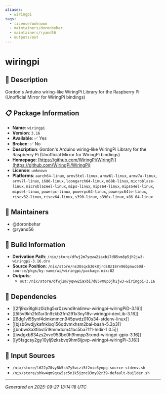 ```yaml
---
aliases:
  - wiringpi
tags:
  - license/unknown
  - maintainers/doronbehar
  - maintainers/ryand56
  - outputs/out
---
```


# wiringpi

## 📝 Description

Gordon's Arduino wiring-like WiringPi Library for the Raspberry Pi (Unofficial Mirror for WiringPi bindings)

## 📋 Package Information

- **Name**: `wiringpi`
- **Version**: `3.16`
- **Available**: ✅ Yes
- **Broken**: ✅ No
- **Description**: Gordon's Arduino wiring-like WiringPi Library for the Raspberry Pi (Unofficial Mirror for WiringPi bindings)
- **Homepage**: [https://github.com/WiringPi/WiringPi](https://github.com/WiringPi/WiringPi)
- **License**: `unknown`
- **Platforms**: `aarch64-linux`, `armv5tel-linux`, `armv6l-linux`, `armv7a-linux`, `armv7l-linux`, `i686-linux`, `loongarch64-linux`, `m68k-linux`, `microblaze-linux`, `microblazeel-linux`, `mips-linux`, `mips64-linux`, `mips64el-linux`, `mipsel-linux`, `powerpc-linux`, `powerpc64-linux`, `powerpc64le-linux`, `riscv32-linux`, `riscv64-linux`, `s390-linux`, `s390x-linux`, `x86_64-linux`
## 👥 Maintainers

- @doronbehar
- @ryand56


## 🔧 Build Information

- **Derivation Path**: `/nix/store/dfwj2m7yqww2iaxbi7d85vm8p5jh2jw3-wiringpi-3.16.drv`
- **Source Position**: `/nix/store/ns30sqxb36k8jrds8z18rv96bpnwc60d-source/pkgs/by-name/wi/wiringpi/package.nix:82`
- **Outputs**:
  - `out`:  `/nix/store/dfwj2m7yqww2iaxbi7d85vm8p5jh2jw3-wiringpi-3.16`

## 🔗 Dependencies

- [[2fj9xx9lghiz0izhg5xr0zwnd9nidimw-wiringpi-wiringPiD-3.16]]
- [[5l5v9kh2fd1ar3n9zkb3fm291x3ny18v-wiringpi-devLib-3.16]]
- [[6dg1vi55ynf4dmkmmcn945pwdz010s34-stdenv-linux]]
- [[bjsb6wdjykafnkixq156qdvmxhsm2bai-bash-5.3p3]]
- [[bnbwi3a3fibvl518mmdcm41bc5ba71f1-lndir-1.0.5]]
- [[iwdgxb834zs2vvc953bc0h9hmpp3rxmd-wiringpi-gpio-3.16]]
- [[y5fsgcsy2gy10ylj9zksbvq9hm6ijpvp-wiringpi-wiringPi-3.16]]

## 📁 Input Sources

- `/nix/store/l622p70vy8k5sh7y5wizi5f2mic6ynpg-source-stdenv.sh`
- `/nix/store/shkw4qm9qcw5sc5n1k5jznc83ny02r39-default-builder.sh`

---
*Generated on 2025-09-27 13:14:18 UTC*
